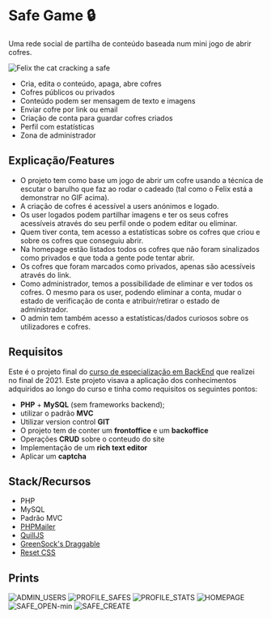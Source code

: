 # Safe Game 🔒️
Uma rede social de partilha de conteúdo baseada num mini jogo de abrir cofres.

![Felix the cat cracking a safe](https://c.tenor.com/gMvwgn4IbGoAAAAd/felix-the-cat-safe-cracker.gif "Felix the cat cracking a safe")
* Cria, edita o conteúdo, apaga, abre cofres 
* Cofres públicos ou privados
* Conteúdo podem ser mensagem de texto e imagens
* Enviar cofre por link ou email
* Criação de conta para guardar cofres criados
* Perfil com estatísticas
* Zona de administrador


## Explicação/Features
* O projeto tem como base um jogo de abrir um cofre usando a técnica de escutar o barulho que faz ao rodar o cadeado (tal como o Felix está a demonstrar no GIF acima).
* A criação de cofres é acessível a users anónimos e logado.
* Os user logados podem partilhar imagens e ter os seus cofres acessíveis através do seu perfil onde o podem editar ou eliminar.
* Quem tiver conta, tem acesso a estatísticas sobre os cofres que criou e sobre os cofres que conseguiu abrir.
* Na homepage estão listados todos os cofres que não foram sinalizados como privados e que toda a gente pode tentar abrir.
* Os cofres que foram marcados como privados, apenas são acessíveis através do link.
* Como administrador, temos a possibilidade de eliminar e ver todos os cofres. O mesmo para os user, podendo eliminar a conta, mudar o estado de verificação de conta e atribuir/retirar o estado de administrador.
* O admin tem também acesso a estatísticas/dados curiosos sobre os utilizadores e cofres.


## Requisitos
Este é o projeto final do [curso de especialização em BackEnd](https://flag.pt/curso/especializado-back-end-web-developer/) que realizei no final de 2021. Este projeto visava a aplicação dos conhecimentos adquiridos ao longo do curso e tinha como requisitos os seguintes pontos:
* **PHP** + **MySQL** (sem frameworks backend);
* utilizar o padrão **MVC**
* Utilizar version control **GIT**
* O projeto tem de conter um **frontoffice** e um **backoffice**
* Operações **CRUD** sobre o conteudo do site
* Implementação de um **rich text editor**
* Aplicar um **captcha**


## Stack/Recursos
* PHP
* MySQL
* Padrão MVC
* [PHPMailer](https://github.com/PHPMailer/PHPMailer)
* [QuillJS](https://quilljs.com/)
* [GreenSock's Draggable](https://greensock.com/draggable/)
* [Reset CSS](https://meyerweb.com/eric/tools/css/reset/)

## Prints

![ADMIN_USERS](https://user-images.githubusercontent.com/35819489/159798973-efbbce9e-59fa-4360-af8c-db8c9a74753d.png)
![PROFILE_SAFES](https://user-images.githubusercontent.com/35819489/159798997-ae4018c2-bcab-420c-9b1e-b8dd5864dfa2.png)
![PROFILE_STATS](https://user-images.githubusercontent.com/35819489/159799000-0915e2ee-a571-48e6-a2bd-81138a0b760d.png)
![HOMEPAGE](https://user-images.githubusercontent.com/35819489/159799004-343b5793-34db-4b31-b59d-8eb4047a623f.png)
![SAFE_OPEN-min](https://user-images.githubusercontent.com/35819489/159799120-91955f25-9569-4dc0-9d9a-39b95fc4cf4f.gif)
![SAFE_CREATE](https://user-images.githubusercontent.com/35819489/159799167-0147acbb-12df-4229-8f92-647b12aa23a3.png)
